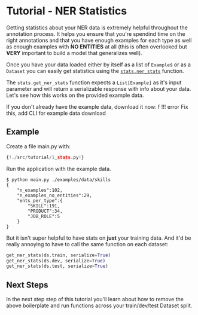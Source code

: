 # Tutorial - NER Statistics

Getting statistics about your NER data is extremely helpful throughout the annotation process. It helps you ensure that you're spendind time on the right annotations and that you have enough examples for each type as well as enough examples with **NO ENTITIES** at all (this is often overlooked but **VERY** important to build a model that generalizes well).

Once you have your data loaded either by itself as a list of `Example`s or as a `Dataset` you can easily get statistics using the [`stats.ner_stats`](../../api/stats#ner_stats) function.

The `stats.get_ner_stats` function expects a `List[Example]` as it's input parameter and will return a serializable response with info about your data. Let's see how this works on the provided example data.

If you don't already have the example data, download it now:
f
!!! error
    Fix this, add CLI for example data download

## Example

Create a file main.py with:

```Python hl_lines="10"
{!./src/tutorial/1_stats.py!}
```

Run the application with the example data.

<div class="termy">

```console
$ python main.py ./examples/data/skills
{
    "n_examples":102,
    "n_examples_no_entities":29,
    "ents_per_type":{
        "SKILL":191,
        "PRODUCT":34,
        "JOB_ROLE":5
    }
}
```

</div>

But it isn't super helpful to have stats on **just** your training data.
And it'd be really annoying to have to call the same function on each dataset:

```Python
get_ner_stats(ds.train, serialize=True)
get_ner_stats(ds.dev, serialize=True)
get_ner_stats(ds.test, serialize=True)
```

## Next Steps

In the next step step of this tutorial you'll learn about how to remove the above boilerplate and run functions across your train/dev/test Dataset split.
